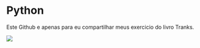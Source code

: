 # Python
Este Github e apenas para eu compartilhar meus exercicio do livro Tranks.


<a href="https://s3.novatec.com.br/capas-ampliadas/capa-ampliada-9788575227183.jpg">
  <img src="https://s3.novatec.com.br/capas-ampliadas/capa-ampliada-9788575227183.jpg" />
</a>
